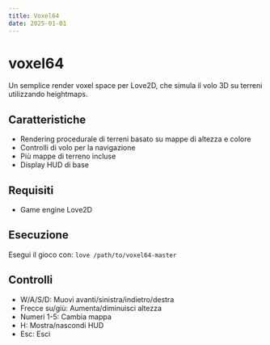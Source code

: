 ```yaml
---
title: Voxel64
date: 2025-01-01
---
```


# voxel64

Un semplice render voxel space per Love2D, che simula il volo 3D su terreni utilizzando heightmaps.

## Caratteristiche

- Rendering procedurale di terreni basato su mappe di altezza e colore
- Controlli di volo per la navigazione
- Più mappe di terreno incluse
- Display HUD di base

## Requisiti

- Game engine Love2D

## Esecuzione

Esegui il gioco con: `love /path/to/voxel64-master`

## Controlli

- W/A/S/D: Muovi avanti/sinistra/indietro/destra
- Frecce su/giù: Aumenta/diminuisci altezza
- Numeri 1-5: Cambia mappa
- H: Mostra/nascondi HUD
- Esc: Esci
